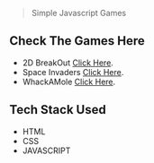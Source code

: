 > Simple Javascript Games
## Check The Games Here
- 2D BreakOut [Click Here](https://vishudhiman.github.io/JsGames/2dBreakout).
- Space Invaders [Click Here](https://vishudhiman.github.io/JsGames/spaceInvaders).
- WhackAMole [Click Here](https://vishudhiman.github.io/JsGames/whackAMole).

## Tech Stack Used
- HTML
- CSS
- JAVASCRIPT
